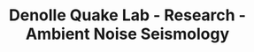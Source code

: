 ---
title: "Denolle Quake Lab - Research - Ambient Noise Seismology"
menu: header
layout: textlay
excerpt: "Denolle Quake Lab -- Research"
sitemap: false
permalink: /research/ambient-noise-seismology
---